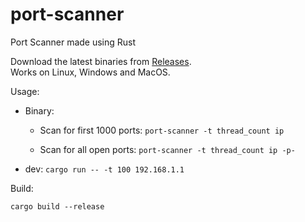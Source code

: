 # port-scanner
Port Scanner made using Rust

Download the latest binaries from [Releases](https://github.com/HarshitRuwali/port-scanner/releases). <br>
Works on Linux, Windows and MacOS.


Usage:
- Binary:
    - Scan for first 1000 ports:
        `port-scanner -t thread_count ip`

    - Scan for all open ports:
        `port-scanner -t thread_count ip -p-`

- dev:
    `cargo run -- -t 100 192.168.1.1`


Build:

`cargo build --release`
